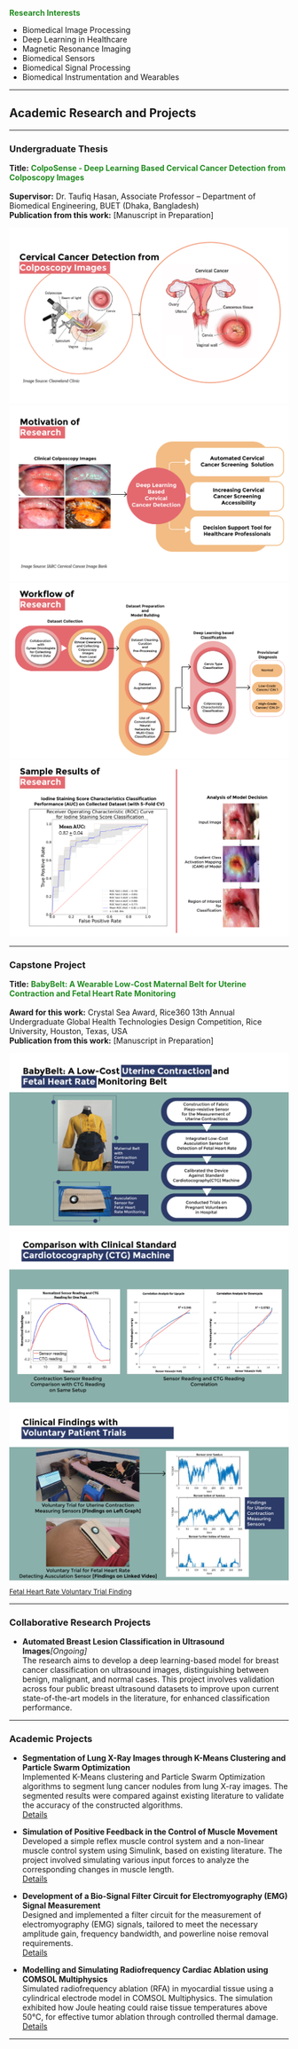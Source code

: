 <span style="color: #228B22;">**Research Interests**</span>
- Biomedical Image Processing
- Deep Learning in Healthcare
- Magnetic Resonance Imaging
- Biomedical Sensors
- Biomedical Signal Processing
- Biomedical Instrumentation and Wearables

---
## Academic Research and Projects

---
### Undergraduate Thesis

**Title:** <span style="color: #228B22;">**ColpoSense - Deep Learning Based Cervical Cancer Detection from Colposcopy Images**</span>
<br><br>
**Supervisor:** Dr. Taufiq Hasan, Associate Professor – Department of Biomedical Engineering, BUET (Dhaka, Bangladesh)
<br> 
**Publication from this work:** [Manuscript in Preparation]

![Image](Images/Thesis_1.png?raw=true")
![Image](Images/Thesis_2.png?raw=true")
![Image](Images/Thesis_3.png?raw=true")
![Image](Images/Thesis_4.png?raw=true")

---
### Capstone Project

**Title:** <span style="color:#228B22;">**BabyBelt: A Wearable Low‑Cost Maternal Belt for Uterine Contraction and Fetal Heart Rate
Monitoring**</span>
<br><br>
**Award for this work:** Crystal Sea Award, Rice360 13th Annual Undergraduate Global Health Technologies Design Competition, Rice University, Houston, Texas, USA
<br>
**Publication from this work:** [Manuscript in Preparation]

![Image](Images/Project_1.png?raw=true")
![Image](Images/Project_2.png?raw=true")
![Image](Images/Project_3.png?raw=true")
<a href="https://drive.google.com/file/d/1AklwL86m-Ru6TdAxpVmBlH0XYavYHlPU/view?usp=sharing" style="font-size:12px;">Fetal Heart Rate Voluntary Trial Finding</a>

---

### Collaborative Research Projects
- **Automated Breast Lesion Classification in Ultrasound Images**_[Ongoing]_<br>
The research aims to develop a deep learning-based model for breast cancer classification on ultrasound images, distinguishing between benign, malignant, and normal cases. This project involves validation across four public breast ultrasound datasets to improve upon current state-of-the-art models in the literature, for enhanced classification performance.<br>

---

### Academic Projects

- **Segmentation of Lung X-Ray Images through K-Means Clustering and Particle Swarm Optimization**<br>
Implemented K-Means clustering and Particle Swarm Optimization algorithms to segment lung cancer nodules from lung X-ray images. The segmented results were compared against existing literature to validate the accuracy of the constructed algorithms.<br>
[Details](/PDF/Imaging.pdf)

- **Simulation of Positive Feedback in the Control of Muscle Movement**<br>
Developed a simple reflex muscle control system and a non-linear muscle control system using Simulink, based on existing literature. The project involved simulating various input forces to analyze the corresponding changes in muscle length.<br>
[Details](/PDF/Control.pdf)

- **Development of a Bio-Signal Filter Circuit for Electromyography (EMG) Signal Measurement**<br>
Designed and implemented a filter circuit for the measurement of electromyography (EMG) signals, tailored to meet the necessary amplitude gain, frequency bandwidth, and powerline noise removal requirements.<br>
[Details](/PDF/EMG.pdf)

- **Modelling and Simulating Radiofrequency Cardiac Ablation using COMSOL Multiphysics**<br>
Simulated radiofrequency ablation (RFA) in myocardial tissue using a cylindrical electrode model in COMSOL Multiphysics. The simulation exhibited how Joule heating could raise tissue temperatures above 50°C, for effective tumor ablation through controlled thermal damage.<br>
[Details](/PDF/COMSOL.pdf)

---

